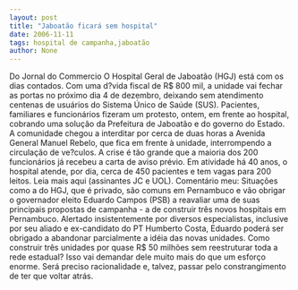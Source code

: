 ```yaml
---
layout: post
title: "Jaboatão ficará sem hospital"
date: 2006-11-11
tags: hospital de campanha,jaboatão
author: None
---
```

Do Jornal do Commercio
O Hospital Geral de Jaboatão (HGJ) está com os dias contados. Com uma d?vida fiscal de R$ 800 mil, a unidade vai fechar as portas no próximo dia 4 de dezembro, deixando sem atendimento centenas de usuários do Sistema Único de Saúde (SUS). 
Pacientes, familiares e funcionários fizeram um protesto, ontem, em frente ao hospital, cobrando uma solução da Prefeitura de Jaboatão e do governo do Estado. A comunidade chegou a interditar por cerca de duas horas a Avenida General Manuel Rebelo, que fica em frente à unidade, interrompendo a circulação de ve?culos. 
A crise é tão grande que a maioria dos 200 funcionários já recebeu a carta de aviso prévio. Em atividade há 40 anos, o hospital atende, por dia, cerca de 450 pacientes e tem vagas para 200 leitos.
Leia mais aqui (assinantes JC e UOL).
Comentário meu:
Situações como a do HGJ, que é privado,&nbsp;são comuns em Pernambuco e vão obrigar o governador eleito Eduardo Campos (PSB) a reavaliar uma de suas principais propostas de campanha - a de construir três novos hospitais em Pernambuco.
Alertado insistentemente por diversos especialistas, inclusive por seu aliado e ex-candidato do PT Humberto Costa, Eduardo poderá ser obrigado a abandonar parcialmente a idéia das novas unidades.
Como construir três unidades por quase R$ 50 milhões sem reestruturar toda a rede estadual? 
Isso vai demandar dele muito mais do que um esforço enorme. Será preciso racionalidade e, talvez, passar pelo constrangimento de ter que voltar atrás. 